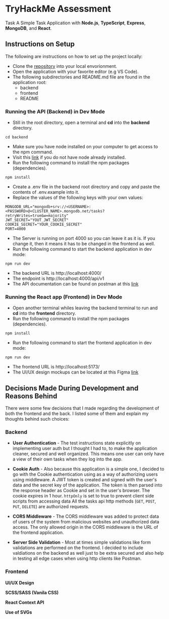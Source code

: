 # TryHackMe Assessment

Task A Simple Task Application with **Node.js**, **TypeScript**, **Express**, **MongoDB**, and **React**.

## Instructions on Setup

The following are instructions on how to set up the project locally:

- Clone the [repository](https://github.com/selirah/tryhackme-simple-task-app.git) into your local envorionment.
- Open the application with your favorite editor (e.g VS Code).
- The following subdirectories and README.md file are found in the application root:
  - backend
  - frontend
  - README

### Running the API (Backend) in Dev Mode

- Still in the root directory, open a terminal and **cd** into the **backend** directory.

```console
cd backend
```

- Make sure you have node installed on your computer to get access to the npm command.
- Visit this [link](https://nodejs.org/) if you do not have node already installed.
- Run the following command to install the npm packages (dependencies).

```console
npm install
```

- Create a .env file in the backend root directory and copy and paste the contents of .env.example into it.
- Replace the values of the following keys with your own values:

```
MONGODB_URL="mongodb+srv://<USERNAME>:<PASSWORD>@<CLUSTER_NAME>.mongodb.net/tasks?retryWrites=true&w=majority"
JWT_SECRET="YOUT_JWT_SECRET"
COOKIE_SECRET="YOUR_COOKIE_SECRET"
PORT=4000
```

- The Server is running on port 4000 so you can leave it as it is. If you change it, then it means it has to be changed in the frontend as well.
- Run the following command to start the backend application in dev mode:

```console
npm run dev
```

- The backend URL is http://localhost:4000/
- The endpoint is http://localhost:4000/api/v1
- The API documentation can be found on postman at this [link](https://documenter.getpostman.com/view/254707/2s9YXb8jxU)

### Running the React app (Frontend) in Dev Mode

- Open another terminal whiles leaving the backend terminal to run and **cd** into the **frontend** directory.
- Run the following command to install the npm packages (dependencies).

```console
npm install
```

- Run the following command to start the frontend application in dev mode:

```console
npm run dev
```

- The frontend URL is http://localhost:5173/
- The UI/UX design mockups can be located at this Figma [link](https://www.figma.com/file/NZmDRPYICkTUCCPtzwGFUJ/TryHackMe-Simple-API?type=design&node-id=0%3A1&mode=design&t=ch0Hq6cXNG8nNwxr-1)

## Decisions Made During Development and Reasons Behind

There were some few decisions that I made regarding the development of both the frontend and the back. I listed some of them and explain my thoughts behind such choices:

### Backend

- **User Authentication** - The test instructions state explicitly on implementing user auth but I thought I had to, to make the application cleaner, secured and well organized. This means one user can only have a view of their own tasks when they log into the app.

- **Cookie Auth** - Also because this application is a simple one, I decided to go with the Cookie authentication using as a way of authorizing users using middleware. A JWT token is created and signed with the user's data and the secret key of the application. The token is then parsed into the response header as Cookie and set in the user's browser. The cookie expires in 1 hour. `httpOnly` is set to true to prevent client side scripts from accessing data
  All the tasks api http methods (`GET`, `POST`, `PUT`, `DELETE`) are authorized requests.

- **CORS Middleware** - The CORS middleware was added to protect data of users of the system from malicious websites and unauthorized data access. The only allowed origin in the CORS middleware is the URL of the frontend application.

- **Server Side Validation** - Most at times simple validations like form validations are performed on the frontend. I decided to include valdiations on the backend as well just to be extra secured and also help in testing all edge cases when using http clients like Postman.

### Frontend

**UI/UX Design**

**SCSS/SASS (Vanila CSS)**

**React Context API**

**Use of SVGs**
